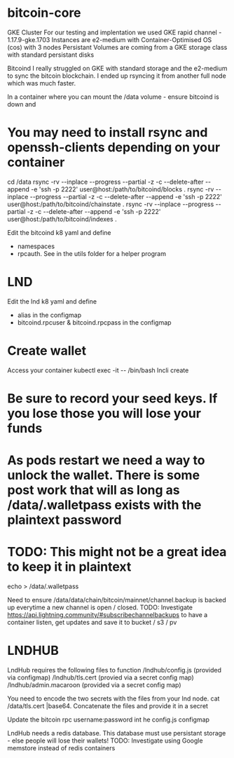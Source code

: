 # bitcoin-core

GKE Cluster
For our testing and implentation we used GKE rapid channel - 1.17.9-gke.1703
Instances are e2-medium with Container-Optimised OS (cos) with 3 nodes
Persistant Volumes are coming from a GKE storage class with standard persistant disks

Bitcoind
I really struggled on GKE with standard storage and the e2-medium to sync the bitcoin blockchain. I  ended up rsyncing it from another full node which was much faster.

In a container where you can mount the /data volume - ensure bitcoind is down and
# You may need to install rsync and openssh-clients depending on your container
cd /data
rsync -rv --inplace --progress --partial -z -c --delete-after --append -e 'ssh -p 2222' user@host:/path/to/bitcoind/blocks .
rsync -rv --inplace --progress --partial -z -c --delete-after --append -e 'ssh -p 2222' user@host:/path/to/bitcoind/chainstate .
rsync -rv --inplace --progress --partial -z -c --delete-after --append -e 'ssh -p 2222' user@host:/path/to/bitcoind/indexes .

Edit the bitcoind k8 yaml and define 
- namespaces
- rpcauth. See in the utils folder for a helper program


# LND

Edit the lnd k8 yaml and define
- alias in the configmap
- bitcoind.rpcuser & bitcoind.rpcpass in the configmap

# Create wallet
Access your container
kubectl exec -it <podname> -- /bin/bash
lncli create
# Be sure to record your seed keys. If you lose those you will lose your funds
# As pods restart we need a way to unlock the wallet. There is some post work that will as long as /data/.walletpass exists with the plaintext password
# TODO: This might not be a great idea to keep it in plaintext
echo <password> > /data/.walletpass

Need to ensure /data/data/chain/bitcoin/mainnet/channel.backup is backed up everytime a new channel is open / closed.
TODO: Investigate https://api.lightning.community/#subscribechannelbackups to have a container listen, get updates and save it to bucket / s3 / pv

# LNDHUB

LndHub requires the following files to function
/lndhub/config.js (provided via configmap)
/lndhub/tls.cert (provied via a secret config map)
/lndhub/admin.macaroon (provided via a secret config map)

You need to encode the two secrets with the files from your lnd node.
cat /data/tls.cert |base64.  Concatenate the files and provide it in a secret

Update the bitcoin rpc username:password int he config.js configmap

LndHub needs a redis database. This database must use persistant storage - else people will lose their wallets!
TODO: Investigate using Google memstore instead of redis containers
